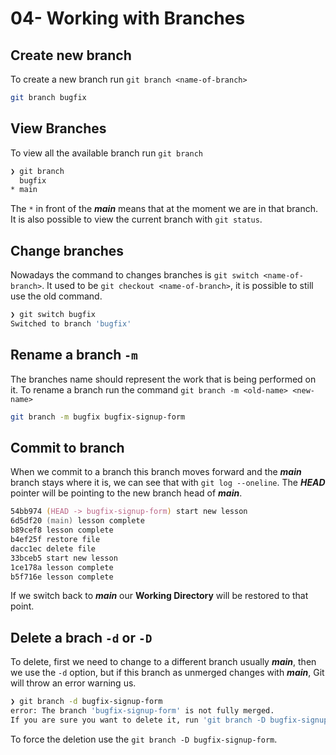# 04- Working with Branches

## Create new branch

To create a new branch run `git branch <name-of-branch>`

```zsh
git branch bugfix
```

## View Branches

To view all the available branch run `git branch`

```zsh
❯ git branch
  bugfix
* main
```

The `*` in front of the **_main_** means that at the moment we are in that branch. It is also possible to view the current branch with `git status`.

## Change branches

Nowadays the command to changes branches is `git switch <name-of-branch>`. It used to be `git checkout <name-of-branch>`, it is possible to still use the old command.

```zsh
❯ git switch bugfix
Switched to branch 'bugfix'
```

## Rename a branch `-m`

The branches name should represent the work that is being performed on it. To rename a branch run the command `git branch -m <old-name> <new-name>`

```zsh
git branch -m bugfix bugfix-signup-form
```

## Commit to branch

When we commit to a branch this branch moves forward and the **_main_** branch stays where it is, we can see that with `git log --oneline`. The **_HEAD_** pointer will be pointing to the new branch head of **_main_**.

```zsh
54bb974 (HEAD -> bugfix-signup-form) start new lesson
6d5df20 (main) lesson complete
b89cef8 lesson complete
b4ef25f restore file
dacc1ec delete file
33bceb5 start new lesson
1ce178a lesson complete
b5f716e lesson complete
```

If we switch back to **_main_** our **Working Directory** will be restored to that point.

## Delete a brach `-d` or `-D`

To delete, first we need to change to a different branch usually ***main***, then we use the `-d` option, but if this branch as unmerged changes with ***main***, Git will throw an error warning us.

```zsh
❯ git branch -d bugfix-signup-form
error: The branch 'bugfix-signup-form' is not fully merged.
If you are sure you want to delete it, run 'git branch -D bugfix-signup-form'.
```

To force the deletion use the `git branch -D bugfix-signup-form`.
